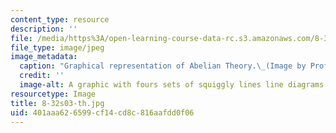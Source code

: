 ```yaml
---
content_type: resource
description: ''
file: /media/https%3A/open-learning-course-data-rc.s3.amazonaws.com/8-325-relativistic-quantum-field-theory-iii-spring-2003/401aaa626599cf14cd8c816aafdd0f06_8-32s03-th.jpg
file_type: image/jpeg
image_metadata:
  caption: "Graphical representation of Abelian Theory.\_(Image by Prof. Frank Wilczek.)"
  credit: ''
  image-alt: A graphic with fours sets of squiggly lines line diagrams.
resourcetype: Image
title: 8-32s03-th.jpg
uid: 401aaa62-6599-cf14-cd8c-816aafdd0f06
---
```

